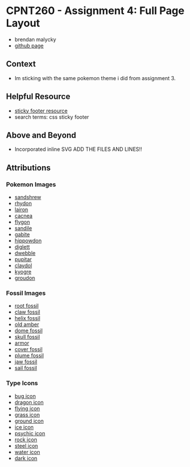 # CPNT260 - Assignment 4: Full Page Layout
- brendan malycky
- [github page](https://brendanm403.github.io/cpnt260-a4/)

## Context
- Im sticking with the same pokemon theme i did from assignment 3.

## Helpful Resource
- [sticky footer resource](https://css-tricks.com/couple-takes-sticky-footer/)
- search terms: css sticky footer

## Above and Beyond
- Incorporated inline SVG 
ADD THE FILES AND LINES!!

## Attributions 

  ### Pokemon Images
  - [sandshrew](https://www.pokencyclopedia.info/tools/spr-info.php?id=/gen5/ani_black-white/./027&lang=en&secretid=6cf943a9a192a69e9f3ba31c8751203e) 
  - [rhydon](https://www.pokencyclopedia.info/tools/spr-info.php?id=/gen5/ani_black-white/./112&lang=en&secretid=03f3e7bd50061f6b54cc96621a60181b) 
  - [lairon](https://www.pokencyclopedia.info/tools/spr-info.php?id=/gen5/ani_black-white/./305&lang=en&secretid=7d5e9873289678d340238ab8d8f9dc12) 
  - [cacnea](https://www.pokencyclopedia.info/tools/spr-info.php?id=/gen5/ani_black-white/./331&lang=en&secretid=cf2de50c8842de5cfe522477bbdf92d0 )
  - [flygon](https://www.pokencyclopedia.info/tools/spr-info.php?id=/gen5/ani_black-white/./330&lang=en&secretid=cc32e0d7fdae6d71ead7bdde16589f0a )
  - [sandile](https://www.pokencyclopedia.info/tools/spr-info.php?id=/gen5/ani_black-white/./551&lang=en&secretid=5663c09a1f6f97186ea977295729e00b) 
  - [gabite](https://www.pokencyclopedia.info/tools/spr-info.php?id=/gen5/ani_black-white/./444&lang=en&secretid=30662b3281aabefb43807f3e537f2183) 
  - [hippowdon](https://www.pokencyclopedia.info/tools/spr-info.php?id=/gen5/ani_black-white/./450&lang=en&secretid=c5ca7ccd683347a9a2c162613cf73d1b) 
  - [diglett](https://www.pokencyclopedia.info/tools/spr-info.php?id=/gen5/ani_black-white/./050&lang=en&secretid=e873139b022d62e23689239c8e23c3f2) 
  - [dwebble](https://www.pokencyclopedia.info/tools/spr-info.php?id=/gen5/ani_black-white/./557&lang=en&secretid=e0ecd4de13b13ea13f56249901745b55) 
  - [pupitar](https://www.pokencyclopedia.info/tools/spr-info.php?id=/gen5/ani_black-white/./247&lang=en&secretid=6850604830e68fb4d76ba93c5229707b) 
  - [claydol](https://www.pokencyclopedia.info/tools/spr-info.php?id=/gen5/ani_black-white/./344&lang=en&secretid=33761e3e1b544fda24b9513a0c8ba822) 
  - [kyogre](https://www.pokencyclopedia.info/tools/spr-info.php?id=/gen5/ani_black-white/./345&lang=en&secretid=2f83b6757f340b2940fe6a1670d356ba) 
  - [groudon](https://www.pokencyclopedia.info/tools/spr-info.php?id=/gen5/ani_black-white/./383&lang=en&secretid=43ca47d29aa4afc0a5081df2f994ff0d)

  ### Fossil Images
  - [root fossil](https://bulbapedia.bulbagarden.net/wiki/File:Dream_Root_Fossil_Sprite.png)
  - [claw fossil](https://bulbapedia.bulbagarden.net/wiki/File:Dream_Claw_Fossil_Sprite.png)
  - [helix fossil](https://bulbapedia.bulbagarden.net/wiki/File:Dream_Helix_Fossil_Sprite.png)
  - [old amber](https://bulbapedia.bulbagarden.net/wiki/File:Dream_Old_Amber_Sprite.png)
  - [dome fossil](https://bulbapedia.bulbagarden.net/wiki/File:Dream_Dome_Fossil_Sprite.png)
  - [skull fossil](https://bulbapedia.bulbagarden.net/wiki/File:Dream_Skull_Fossil_Sprite.png)
  - [armor](https://bulbapedia.bulbagarden.net/wiki/File:Dream_Armor_Fossil_Sprite.png)
  - [cover fossil](https://bulbapedia.bulbagarden.net/wiki/File:Dream_Cover_Fossil_Sprite.png)
  - [plume fossil](https://bulbapedia.bulbagarden.net/wiki/File:Dream_Plume_Fossil_Sprite.png)
  - [jaw fossil](https://bulbapedia.bulbagarden.net/wiki/File:Dream_Jaw_Fossil_Sprite.png)
  - [sail fossil](https://bulbapedia.bulbagarden.net/wiki/File:Dream_Sail_Fossil_Sprite.png)

  ### Type Icons
  - [bug icon](https://archives.bulbagarden.net/wiki/File:Bug_icon_SwSh.png)
  - [dragon icon](https://archives.bulbagarden.net/wiki/File:Dragon_icon_SwSh.png)
  - [flying icon](https://archives.bulbagarden.net/wiki/File:Flying_icon_SwSh.png)
  - [grass icon](https://archives.bulbagarden.net/wiki/File:Grass_icon_SwSh.png)
  - [ground icon](https://archives.bulbagarden.net/wiki/File:Ground_icon_SwSh.png)
  - [ice icon](https://archives.bulbagarden.net/wiki/File:Ice_icon_SwSh.png)
  - [psychic icon](https://archives.bulbagarden.net/wiki/File:Psychic_icon_SwSh.png)
  - [rock icon](https://archives.bulbagarden.net/wiki/File:Rock_icon_SwSh.png)
  - [steel icon](https://archives.bulbagarden.net/wiki/File:Steel_icon_SwSh.png)
  - [water icon](https://archives.bulbagarden.net/wiki/File:Water_icon_SwSh.png)
  - [dark icon](https://archives.bulbagarden.net/wiki/File:Dark_icon_SwSh.png)